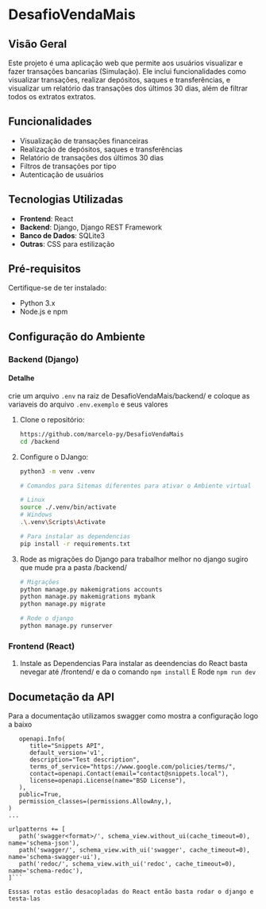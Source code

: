 # DesafioVendaMais

## Visão Geral

Este projeto é uma aplicação web que permite aos usuários visualizar e fazer transações bancarias (Simulação). 
Ele inclui funcionalidades como visualizar transações, realizar depósitos, saques e transferências, e visualizar 
um relatório das transações dos últimos 30 dias, além de filtrar todos os extratos extratos.

## Funcionalidades

- Visualização de transações financeiras
- Realização de depósitos, saques e transferências
- Relatório de transações dos últimos 30 dias
- Filtros de transações por tipo
- Autenticação de usuários

## Tecnologias Utilizadas

- **Frontend**: React
- **Backend**: Django, Django REST Framework
- **Banco de Dados**: SQLite3
- **Outras**: CSS para estilização

## Pré-requisitos

Certifique-se de ter instalado:

- Python 3.x
- Node.js e npm

## Configuração do Ambiente

### Backend (Django)

#### Detalhe
crie um arquivo ```.env``` na raiz de DesafioVendaMais/backend/ e coloque as variaveis do arquivo ```.env.exemplo``` e seus valores

1. Clone o repositório:
    ```bash
    https://github.com/marcelo-py/DesafioVendaMais
    cd /backend

2. Configure o DJango:
    ```bash
    python3 -m venv .venv

    # Comandos para Sitemas diferentes para ativar o Ambiente virtual

    # Linux
    source ./.venv/bin/activate
    # Windows
    .\.venv\Scripts\Activate

    # Para instalar as dependencias
    pip install -r requirements.txt

3. Rode as migrações do Django
para trabalhor melhor no django sugiro que mude pra a pasta /backend/
    ```bash
    # Migrações
    python manage.py makemigrations accounts
    python manage.py makemigrations mybank
    python manage.py migrate

    # Rode o django
    python manage.py runserver

### Frontend (React)
1.  Instale as Dependencias
Para instalar as deendencias do React basta nevegar até /frontend/ e da o comando ```npm install```
E Rode ```npm run dev```

## Documetação da API
Para a documentação utilizamos swagger como mostra a configuração logo a baixo
```schema_view = get_schema_view(
   openapi.Info(
      title="Snippets API",
      default_version='v1',
      description="Test description",
      terms_of_service="https://www.google.com/policies/terms/",
      contact=openapi.Contact(email="contact@snippets.local"),
      license=openapi.License(name="BSD License"),
   ),
   public=True,
   permission_classes=(permissions.AllowAny,),
)
...

urlpatterns += [
   path('swagger<format>/', schema_view.without_ui(cache_timeout=0), name='schema-json'),
   path('swagger/', schema_view.with_ui('swagger', cache_timeout=0), name='schema-swagger-ui'),
   path('redoc/', schema_view.with_ui('redoc', cache_timeout=0), name='schema-redoc'),
]```

Esssas rotas estão desacopladas do React então basta rodar o django e testa-las